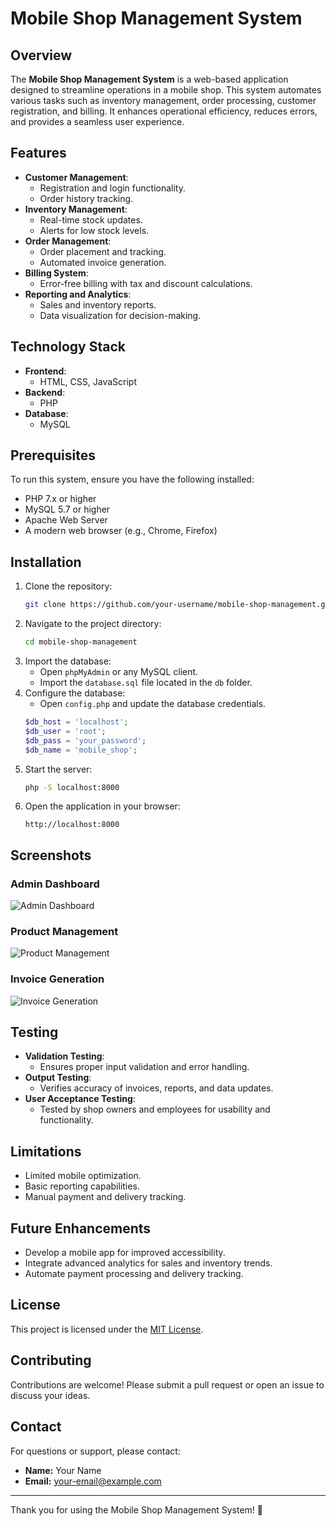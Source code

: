# Mobile Shop Management System

## Overview
The **Mobile Shop Management System** is a web-based application designed to streamline operations in a mobile shop. This system automates various tasks such as inventory management, order processing, customer registration, and billing. It enhances operational efficiency, reduces errors, and provides a seamless user experience.

## Features
- **Customer Management**:
  - Registration and login functionality.
  - Order history tracking.
- **Inventory Management**:
  - Real-time stock updates.
  - Alerts for low stock levels.
- **Order Management**:
  - Order placement and tracking.
  - Automated invoice generation.
- **Billing System**:
  - Error-free billing with tax and discount calculations.
- **Reporting and Analytics**:
  - Sales and inventory reports.
  - Data visualization for decision-making.

## Technology Stack
- **Frontend**:
  - HTML, CSS, JavaScript
- **Backend**:
  - PHP
- **Database**:
  - MySQL

## Prerequisites
To run this system, ensure you have the following installed:
- PHP 7.x or higher
- MySQL 5.7 or higher
- Apache Web Server
- A modern web browser (e.g., Chrome, Firefox)

## Installation
1. Clone the repository:
   ```bash
   git clone https://github.com/your-username/mobile-shop-management.git
   ```
2. Navigate to the project directory:
   ```bash
   cd mobile-shop-management
   ```
3. Import the database:
   - Open `phpMyAdmin` or any MySQL client.
   - Import the `database.sql` file located in the `db` folder.
4. Configure the database:
   - Open `config.php` and update the database credentials.
   ```php
   $db_host = 'localhost';
   $db_user = 'root';
   $db_pass = 'your_password';
   $db_name = 'mobile_shop';
   ```
5. Start the server:
   ```bash
   php -S localhost:8000
   ```
6. Open the application in your browser:
   ```
   http://localhost:8000
   ```

## Screenshots
### Admin Dashboard
![Admin Dashboard](screenshots/admin_dashboard.png)
### Product Management
![Product Management](screenshots/product_management.png)
### Invoice Generation
![Invoice Generation](screenshots/invoice_generation.png)

## Testing
- **Validation Testing**:
  - Ensures proper input validation and error handling.
- **Output Testing**:
  - Verifies accuracy of invoices, reports, and data updates.
- **User Acceptance Testing**:
  - Tested by shop owners and employees for usability and functionality.

## Limitations
- Limited mobile optimization.
- Basic reporting capabilities.
- Manual payment and delivery tracking.

## Future Enhancements
- Develop a mobile app for improved accessibility.
- Integrate advanced analytics for sales and inventory trends.
- Automate payment processing and delivery tracking.

## License
This project is licensed under the [MIT License](LICENSE).

## Contributing
Contributions are welcome! Please submit a pull request or open an issue to discuss your ideas.

## Contact
For questions or support, please contact:
- **Name:** Your Name
- **Email:** your-email@example.com

---
Thank you for using the Mobile Shop Management System! 🚀
